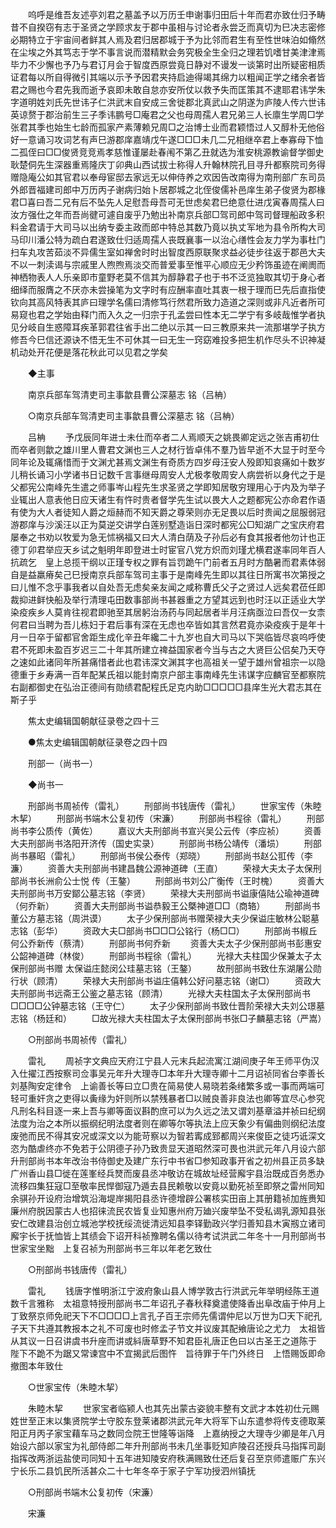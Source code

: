 <!-- { "loadSidebar": true } -->
　　呜呼是维吾友述亭刘君之墓盖予以万历壬申谢事归田后十年而君亦致仕归予畴昔不自揆窃有志于圣贤之学顾求友于郡中虽相与讨论者永尝乏而真切为巳决志密修必期特立于宇宙间者鲜其人焉及君归居郡城于予为比邻而君生有至性世味泊如翛然在尘埃之外其笃志于学不事言说而潜精默会务究极全生全归之理若饥嗜甘美津津焉毕力不少懈也予乃与君订月会于智度西原尝竟日静对不谩发一谈第时出所疑密相质证君每以所自得微引其端以示予予因君夹持启迪得竭其绵力以粗闻正学之绪余者皆君之赐也今君先我而逝予哀即未敢自怠亦安所仗以救予失而匡策其不逮耶君讳学朱字道明姓刘氏先世讳子仁洪武末自安成三舍徙郡北真武山之阴遂为庐陵人传六世讳英谅赘于郡治前生三子季讳鹏号□庵君之父也母周孺人君兄弟三人长廪生学周□学张君其季也始生七龄而孤家产素薄赖兄周□之治博士业而君颖悟过人又醇朴无他俗好一意诵习攻词艺有声巳游郡庠嘉靖戊午遂□□□未几二兄相继卒君上奉寡母下恤二孤侄曰□□俊贤竞竞焉孝慈惟谨屡赴春闱不第乙丑就选为淮安桃源教谕督学御史耿楚侗先生深器重焉隆庆丁卯典山西试拔士称得人升翰林院孔目寻升都察院司务得赠隐庵公如其官君以奉母宦邸去家远无以伸侍养之欢因告改南得为南刑部广东司员外郎晋福建司郎中万历丙子谢病归始卜居郡城之北侄俊儒补邑庠生弟子俊贤为郡椽君□喜曰吾二兄有后不坠先人足慰吾母吾可无世虑矣君巳绝意仕进戊寅春周孺人曰汝方强仕之年而吾尚徤可遽自废乎乃勉出补南京兵部□驾司郎中驾司督理船政多积料金君请于大司马以出纳专委主政而郎中特总其数乃竟以执丈军地为县令所构大司马印川潘公特为疏白君遂致仕归适周孺人丧既襄事一以治心缮性会友力学为事杜门扫车丸攻苦茹淡不异儒生室如禅舍时时出智度西原联聚求益必徒步往返于郡邑大夫不以一刺渎谒与宗戚里人煦煦焉淡交而普爱事至惟平心顺应无少矜饰虽迹在阐阓而神栖物表人人乐亲即市童野老莫不信其为醇静君子也于书不泛览独取其切于身心者细绎而服膺之不厌亦未尝操笔为文字时有应酬率直吐其衷一根于理而巳先后直指使钦向其高风特表其庐曰理学名儒曰清修笃行然君所致力造道之深则或非凡近者所可易窥也君之学始由释门而入久之一归宗于孔孟尝曰性本无二学宁有多岐哉惟学者执见分岐自生惑障耳疾革郭君往省手出二绝以示其一曰三教原来共一流那堪学子执方修吾今巳信还源诀不悟无生不可休其一曰无生一窍窈难投多把生机作尽头不识神凝机动处开花便是落花秋此可以见君之学矣 

　　◆主事 

　　南京兵部车驾清吏司主事歙县曹公深墓志 铭（吕柟） 

　　○南京兵部车驾清吏司主事歙县曹公深墓志 铭（吕柟） 

　　吕柟 
　　予戊辰同年进士未仕而卒者二人焉顺天之姚畏卿定远之张吉甫初仕而卒者则歙之雄川里人曹君文渊也三人之材行皆卓伟不羣乃皆早逝不大显于时至今同年论及辄痛惜而于文渊尤甚焉文渊生有奇质方四岁母汪安人殁即知哀痛如十数岁儿稍长诵习小学诸书日记数千言事继母周安人尤极孝敬周安人病尝祈以身代之于是父都宪公南峰先生遣之师事岑山程先生求圣贤之学即知居敬穷理用心于内及为举子业辄出人意表他日应天诸生有忤时贵者督学先生试以畏大人之题都宪公亦命君作语有使为大人者徒知人爵之烜赫而不知天爵之尊荣则亦无足畏以后时贵闻之屈服弱冠游郡庠与沙溪汪以正为莫逆交讲学白莲别墅造诣日深时都宪公□知湖广之宝庆府君屡奉之书劝以牧爱为急无怵祸福又曰大人清白荫及子孙后必有食其报者他勿计也正德丁卯君举应天乡试之魁明年即登进士时宦官八党方炽而刘瑾尤横君遂率同年百人抗疏乞　皇上总揽干纲以正瑾专权之罪有旨罚跪午门前者五月时方酷暑而君素体弱自是益羸瘠矣己巳授南京兵部车驾司主事于是南峰先生即以其往日所寓书次第授之曰儿惟不念乎事我者以自处吾无虑矣亲友闻之咸称曹氏父子之贤过人远矣君莅任即裁抑进鲜快船及举行清理屯田数事部尚书甚器重之方望其远到也时汪以正适业大学染疫疾乡人莫肯往视君即驰至其居躬治汤药与同起居者半月汪病亟泣曰吾仅一女柰何君曰当聘为吾儿栋妇于君后事有深在无虑也卒皆如其言然君竟亦染疫疾于是年十月一日卒于留都官舍距生成化辛丑年纔二十九岁也自大司马以下哭临皆尽哀呜呼使君不死即未盈百岁迟三二十年其所建立禆益国家者今当与古之大贤巨公侣矣乃天夺之速如此诸同年所甚痛惜者此也君讳深文渊其字也高祖关一望于雄州曾祖宗一以隐德重于乡寿满一百年配某氏祖以能封南京户部主事南峰先生讳谋字应麟官至都察院右副都御史在弘治正德间有勋绩君配程氏足克内助□□□□□县庠生光大君志其在斯子乎 

　　焦太史编辑国朝献征录卷之四十三 

　　●焦太史编辑国朝献征录卷之四十四 

　　刑部一（尚书一） 

　　◆尚书一 

　　刑部尚书周祯传（雷礼） 
　　刑部尚书钱唐传（雷礼） 
　　世家宝传（朱睦木挈） 
　　刑部尚书端木公复初传（宋濂） 
　　刑部尚书程徐（雷礼） 
　　刑部尚书李公质传（黄佐） 
　　嘉议大夫刑部尚书宣兴吴公云传（李应祯） 
　　资善大夫刑部尚书洛阳开济传（国史实录） 
　　刑部尚书杨公靖传（潘埙） 
　　刑部尚书暴昭（雷礼） 
　　刑部尚书侯公泰传（郑晓） 
　　刑部尚书赵公羾传（李濂） 
　　资善大夫刑部尚书建昌魏公源神道碑（王直） 
　　荣禄大夫太子太保刑部尚书长洲俞公士悦 传（王鏊） 
　　刑部尚书刘公广衡传（王时槐） 
　　资善大夫刑部尚书万安鄮公墓志铭（李贤） 
　　荣禄大夫刑部尚书谥康僖陆公瑜神道碑（何乔新） 
　　资善大夫刑部尚书谥恭毅王公槩神道□□（商辂） 
　　刑部尚书董公方墓志铭（周洪谟） 
　　太子少保刑部尚书赠荣禄大夫少保谥庄敏林公聪墓志铭（彭华） 
　　资政大夫□部尚书□□□公铭行（杨□□） 
　　刑部尚书椒丘何公乔新传（蔡清） 
　　刑部尚书何乔新 
　　资善大夫太子少保刑部尚书彭惠安公韶神道碑（林俊） 
　　刑部尚书程徐（雷礼） 
　　光禄大夫柱国少保兼太子太保刑部尚书赠 太保谥庄懿闵公珪墓志铭（王鏊） 
　　故刑部尚书致仕东湖屠公勋行状（顾清） 
　　荣禄大夫刑部尚书谥庄僖韩公好问墓志铭（谢□） 
　　资政大夫刑部尚书远斋王公鉴之墓志铭（顾清） 
　　光禄大夫柱国太子太保刑部尚书□□□□公钟墓志铭（王守仁） 
　　太子少保刑部尚书致仕晋阶荣禄大夫刘公璟墓志铭（杨廷和） 
　　□故光禄大夫柱国太子太保刑部尚书张□子麟墓志铭（严嵩） 

　　○刑部尚书周祯传（雷礼） 

　　雷礼 
　　周祯字文典应天府江宁县人元末兵起流寓江湖间庚子年王师平伪汉入仕擢江西按察司佥事吴元年升大理寺□本年升大理寺卿十二月诏祯同省台李善长刘基陶安定律令　上谕善长等曰立□贵在简易使人易晓若条绪繁多或一事而两端可轻可重奸贪之吏得以夤缘为奸则所以禁残暴者□以贼良善非良法也卿等宜尽心参究凡刑名科目逐一来上吾与卿等面议斟酌庶可以为久远之法又谓刘基章溢并祯曰纪纲法度为治之本所以振纲纪明法度者则在卿等尔等执法上应天象少有偏曲则纲纪法度废弛而民不得其安况或深文以为能苛察以为智若寗成郅都周兴来俊臣之徒巧诋深文恣为酷虐终亦不免若于公阴德子孙乃致贵显天道昭然深可畏也洪武元年八月设六部升刑部尚书本年改治书侍御史及建广东行中书省□参知政事开省之初州县正员多缺广州香山县□徙在莲峯经兵燹而废县丞冲敬访在城故址经营廨宇县治既成百务悉办流移四集狂寇□至敬率民悍御寇乃遁去县民赖敬以安竟以勤死祯至即祭之雷州同知余骐孙开设府治增筑沿海堤岸揭阳县丞许德增辟公署核实田亩上其册籍祯加旌赉知廉州府脱因蒙古人也招徕流民农皆复业知惠州府万廸兴废举坠不受私谒乳源知县张安仁改建县治创立城池学校抚绥流徙清远知县李铎勤政兴学归善知县木寅剏立诸司廨宇长于抚恤皆上其绩会下诏开科祯豫聘名儒以待考试洪武二年冬十一月刑部尚书世家宝坐黜　上复召祯为刑部尚书三年以年老乞致仕 

　　○刑部尚书钱唐传（雷礼） 

　　雷礼 
　　钱唐字惟明浙江宁波府象山县人博学敦古行洪武元年举明经陈王道数千言雅称　太祖意特授刑部尚书二年诏孔子春秋释奠遣使降香出阜改庙于仲月上丁致祭京师免祀天下不□□□□上言孔子百王宗师先儒谓仲尼以万世为□天下祀孔子天下共遵其教报本之礼不可废也时修孟子节文并议废其配飨唐论之尤力　太祖皆从其议一日召讲虞书升座而讲或紏唐草野不知君臣礼唐正色曰以古圣王之道陈于　陛下不跪不为踞又常谏宫中不宜揭武后图忤　旨待罪于午门外终日　上悟赐饭即命撤图本年致仕 

　　○世家宝传（朱睦木挈） 

　　朱睦木挈 
　　世家宝者临颍人也其先出蒙古姿貌丰整有文武才本姓初仕元赐姓世至正末以集贤院学士守胶东登莱诸郡洪武元年大将军下山东遣参将传支德取莱阳正月丙子家宝藉车马之数同佥院王世隆等诣降　上嘉纳授之大理寺少卿是年八月始设六部以家宝为礼部侍郎二年升刑部尚书未几坐事贬知庐陵召还授兵马指挥司副指挥改两浙运盐使司同知十五年进知陵安府秩满赐致仕还后复召至京师遣赈广东兴宁长乐二县饥民所活甚众二十七年冬卒于家子宁军功授泗州镇抚 

　　○刑部尚书端木公复初传（宋濂） 

　　宋濂 
